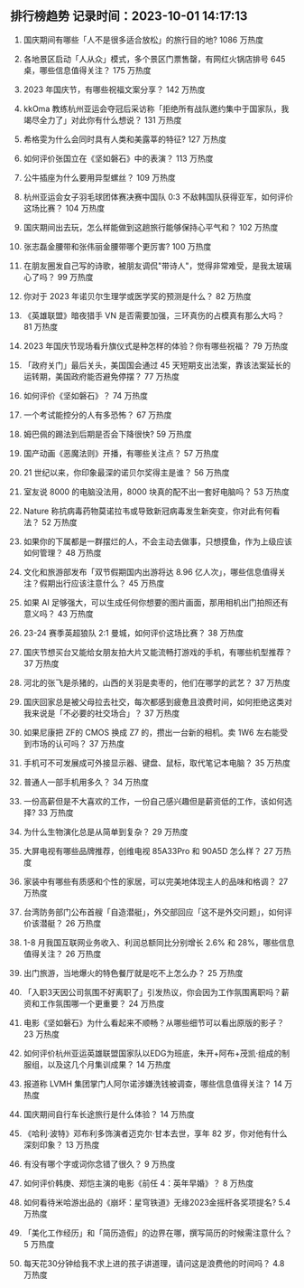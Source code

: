 
## 排行榜趋势 记录时间：2023-10-01 14:17:13
  
  1. 国庆期间有哪些「人不是很多适合放松」的旅行目的地? 1086 万热度
    
  2. 各地景区启动「人从众」模式，多个景区门票售罄，有网红火锅店排号 645 桌，哪些信息值得关注？ 175 万热度
    
  3. 2023 年国庆节，有哪些祝福文案分享？ 142 万热度
    
  4. kkOma 教练杭州亚运会夺冠后采访称「拒绝所有战队邀约集中于国家队，我竭尽全力了」对此你有什么想说？ 131 万热度
    
  5. 希格雯为什么会同时具有人类和美露莘的特征? 127 万热度
    
  6. 如何评价张国立在《坚如磐石》中的表演？ 113 万热度
    
  7. 公牛插座为什么要用异型螺丝？ 109 万热度
    
  8. 杭州亚运会女子羽毛球团体赛决赛中国队 0:3 不敌韩国队获得亚军，如何评价这场比赛？ 104 万热度
    
  9. 国庆期间出去玩，怎么样能做到这趟旅行能够保持心平气和？ 102 万热度
    
  10. 张志磊金腰带和张伟丽金腰带哪个更厉害? 100 万热度
    
  11. 在朋友圈发自己写的诗歌，被朋友调侃"带诗人"，觉得非常难受，是我太玻璃心了吗？ 99 万热度
    
  12. 你对于 2023 年诺贝尔生理学或医学奖的预测是什么？ 82 万热度
    
  13. 《英雄联盟》暗夜猎手 VN 是否需要加强，三环真伤的占模真有那么大吗？ 81 万热度
    
  14. 2023 年国庆节现场看升旗仪式是种怎样的体验？你有哪些祝福？ 79 万热度
    
  15. 「政府关门」最后关头，美国国会通过 45 天短期支出法案，靠该法案延长的运转期，美国政府能否避免停摆？ 77 万热度
    
  16. 如何评价《坚如磐石》？ 74 万热度
    
  17. 一个考试能控分的人有多恐怖？ 67 万热度
    
  18. 姆巴佩的踢法到后期是否会下降很快? 59 万热度
    
  19. 国产动画《恶魔法则》开播，有哪些关注点？ 57 万热度
    
  20. 21 世纪以来，你印象最深的诺贝尔奖得主是谁？ 56 万热度
    
  21. 室友说 8000 的电脑没法用，8000 块真的配不出一套好电脑吗？ 53 万热度
    
  22. Nature 称抗病毒药物莫诺拉韦或导致新冠病毒发生新突变，你对此有何看法？ 52 万热度
    
  23. 如果你的下属都是一群摆烂的人，不会主动去做事，只想摸鱼，作为上级应该如何管理？ 48 万热度
    
  24. 文化和旅游部发布「双节假期国内出游将达 8.96 亿人次」，哪些信息值得关注？假期出行应该注意什么？ 45 万热度
    
  25. 如果 AI 足够强大，可以生成任何你想要的图片画面，那用相机出门拍照还有意义吗？ 43 万热度
    
  26. 23-24 赛季英超狼队 2:1 曼城，如何评价这场比赛？ 38 万热度
    
  27. 国庆节想买台又能给女朋友拍大片又能流畅打游戏的手机，有哪些机型推荐？ 37 万热度
    
  28. 河北的张飞是杀猪的，山西的关羽是卖枣的，他们在哪学的武艺？ 37 万热度
    
  29. 国庆回家总是被父母拉去社交，每次都感到疲惫且浪费时间，如何拒绝这类对我来说是「不必要的社交场合」？ 37 万热度
    
  30. 如果尼康把 ZF的 CMOS 换成 Z7 的，攒出一台新的相机。卖 1W6 左右能受到市场的认可吗？ 37 万热度
    
  31. 手机可不可发展成可外接显示器、键盘、鼠标，取代笔记本电脑？ 35 万热度
    
  32. 普通人一部手机用多久？ 34 万热度
    
  33. 一份高薪但是不大喜欢的工作，一份自己感兴趣但是薪资低的工作，该如何选择? 33 万热度
    
  34. 为什么生物演化总是从简单到复杂？ 29 万热度
    
  35. 大屏电视有哪些品牌推荐，创维电视 85A33Pro 和 90A5D 怎么样？ 27 万热度
    
  36. 家装中有哪些有质感和个性的家居，可以完美地体现主人的品味和格调？ 27 万热度
    
  37. 台湾防务部门公布首艘「自造潜艇」，外交部回应「这不是外交问题」，如何评价该潜艇？ 26 万热度
    
  38. 1-8 月我国互联网业务收入、利润总额同比分别增长 2.6% 和 28%，哪些信息值得关注？ 26 万热度
    
  39. 出门旅游，当地爆火的特色餐厅就是吃不上怎么办？ 25 万热度
    
  40. 「入职3天因公司氛围不好离职了」引发热议，你会因为工作氛围离职吗？薪资和工作氛围哪一个更重要？ 24 万热度
    
  41. 电影《坚如磐石》为什么看起来不顺畅？从哪些细节可以看出原版的影子？ 23 万热度
    
  42. 如何评价杭州亚运英雄联盟国家队以EDG为班底，朱开+阿布+茂凯·组成的制服组，以及这几个月集训成果？ 14 万热度
    
  43. 报道称 LVMH 集团掌门人阿尔诺涉嫌洗钱被调查，哪些信息值得关注？ 14 万热度
    
  44. 国庆期间自行车长途旅行是什么体验？ 14 万热度
    
  45. 《哈利·波特》邓布利多饰演者迈克尔·甘本去世，享年 82 岁，你对他有什么深刻印象？ 13 万热度
    
  46. 有没有哪个字或词你念错了很久？ 9 万热度
    
  47. 如何评价韩庚、郑恺主演的电影《前任 4：英年早婚》？ 8 万热度
    
  48. 如何看待米哈游出品的《崩坏：星穹铁道》无缘2023金摇杆各奖项提名? 5.4 万热度
    
  49. 「美化工作经历」和「简历造假」的边界在哪，撰写简历的时候需注意什么？ 5 万热度
    
  50. 每天花30分钟给我不求上进的孩子讲道理，请问这是浪费他的时间吗？ 4.8 万热度
    